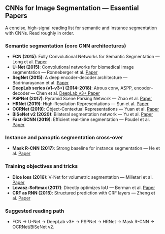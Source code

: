 ## CNNs for Image Segmentation — Essential Papers

A concise, high-signal reading list for semantic and instance segmentation with CNNs. Read roughly in order.

### Semantic segmentation (core CNN architectures)
- **FCN (2015)**: Fully Convolutional Networks for Semantic Segmentation — Long et al. [Paper](https://arxiv.org/abs/1411.4038)
- **U-Net (2015)**: Convolutional networks for biomedical image segmentation — Ronneberger et al. [Paper](https://arxiv.org/abs/1505.04597)
- **SegNet (2015)**: A deep encoder-decoder architecture — Badrinarayanan et al. [Paper](https://arxiv.org/abs/1511.00561)
- **DeepLab series (v1–v3+) (2014–2018)**: Atrous conv, ASPP, encoder–decoder — Chen et al. [DeepLab v3+ Paper](https://arxiv.org/abs/1802.02611)
- **PSPNet (2017)**: Pyramid Scene Parsing Network — Zhao et al. [Paper](https://arxiv.org/abs/1612.01105)
- **HRNet (2019)**: High-Resolution Representations — Sun et al. [Paper](https://arxiv.org/abs/1908.07919)
- **OCRNet (2019)**: Object-Contextual Representations — Yuan et al. [Paper](https://arxiv.org/abs/1909.11065)
- **BiSeNet v2 (2020)**: Bilateral segmentation network — Yu et al. [Paper](https://arxiv.org/abs/2004.02147)
- **Fast-SCNN (2019)**: Efficient real-time segmentation — Poudel et al. [Paper](https://arxiv.org/abs/1902.04502)

### Instance and panoptic segmentation cross-over
- **Mask R-CNN (2017)**: Strong baseline for instance segmentation — He et al. [Paper](https://arxiv.org/abs/1703.06870)

### Training objectives and tricks
- **Dice loss (2016)**: V-Net for volumetric segmentation — Milletari et al. [Paper](https://arxiv.org/abs/1606.04797)
- **Lovasz-Softmax (2017)**: Directly optimizes IoU — Berman et al. [Paper](https://arxiv.org/abs/1705.08790)
- **CRF as RNN (2015)**: Structured prediction with CRF layers — Zheng et al. [Paper](https://arxiv.org/abs/1502.03240)

### Suggested reading path
- FCN → U-Net → DeepLab v3+ → PSPNet → HRNet → Mask R-CNN → OCRNet/BiSeNet v2.


